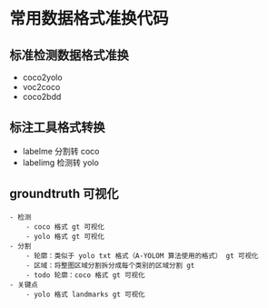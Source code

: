 # 常用数据格式准换代码

## 标准检测数据格式准换
 - coco2yolo
 - voc2coco
 - coco2bdd

## 标注工具格式转换
 - labelme 分割转 coco
 - labelimg 检测转 yolo

## groundtruth 可视化
    - 检测
        - coco 格式 gt 可视化
        - yolo 格式 gt 可视化 
    - 分割
        - 轮廓：类似于 yolo txt 格式（A-YOLOM 算法使用的格式） gt 可视化
        - 区域：将整图区域分割拆分成每个类别的区域分割 gt
        - todo 轮廓：coco 格式 gt 可视化
    - 关键点
        - yolo 格式 landmarks gt 可视化
